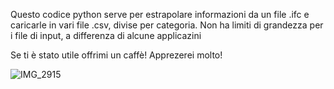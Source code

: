 Questo codice python serve per estrapolare informazioni da un file .ifc e caricarle in vari file .csv, divise per categoria. Non ha limiti di grandezza per i file di input, a differenza di alcune applicazini


Se ti è stato utile offrimi un caffè! 
Apprezerei molto!

![IMG_2915](https://github.com/user-attachments/assets/47fb7282-c5f0-4b02-a71c-8b6e5dc46e4f)
